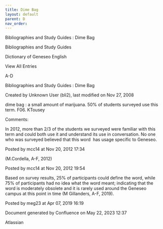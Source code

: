 ```yaml
---
title: Dime Bag
layout: default
parent: D
nav_order:
---
```


Bibliographies and Study Guides : Dime Bag

Bibliographies and Study Guides

Dictionary of Geneseo English

View All Entries

A-D

Bibliographies and Study Guides : Dime Bag

Created by  Unknown User (bli2), last modified on Nov 27, 2008

dime bag : a small amount of marijuana. 50% of students surveyed use this term. F06. KTousey

Comments:

In 2012, more than 2/3 of the students we surveyed were familiar with this term and could both use it and understand its use in conversation. No one who was surveyed believed that this word  has usage specific to Geneseo. 

Posted by mcc14 at Nov 20, 2012 17:34

(M.Cordella, A-F, 2012)

Posted by mcc14 at Nov 20, 2012 19:54

Based on survey results, 25% of participants could define the word, while 75% of participants had no idea what the word meant; indicating that the word is moderately obsolete and it is rarely used around the Geneseo campus at this point in time (M Gillanders, A-F, 2019).

Posted by meg23 at Apr 07, 2019 16:19

Document generated by Confluence on May 22, 2023 12:37

Atlassian
